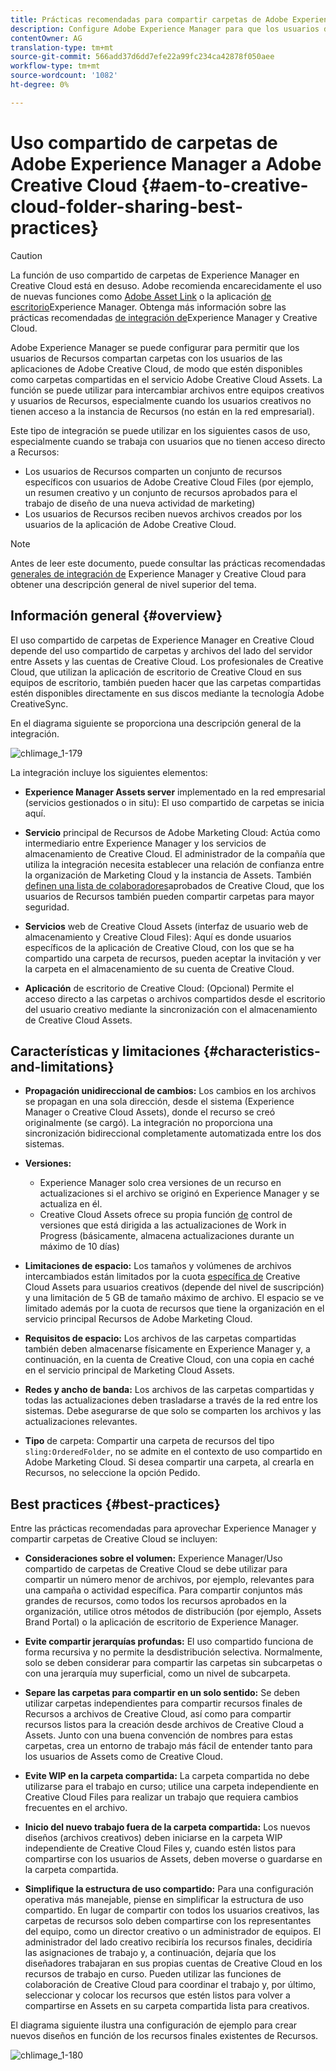 ```yaml
---
title: Prácticas recomendadas para compartir carpetas de Adobe Experience Manager con Adobe Creative Cloud
description: Configure Adobe Experience Manager para que los usuarios de Experience Manager Assets puedan intercambiar carpetas con usuarios de Adobe Creative Cloud (CC).
contentOwner: AG
translation-type: tm+mt
source-git-commit: 566add37d6dd7efe22a99fc234ca42878f050aee
workflow-type: tm+mt
source-wordcount: '1082'
ht-degree: 0%

---
```



# Uso compartido de carpetas de Adobe Experience Manager a Adobe Creative Cloud {#aem-to-creative-cloud-folder-sharing-best-practices}

>[!CAUTION]
>
>La función de uso compartido de carpetas de Experience Manager en Creative Cloud está en desuso. Adobe recomienda encarecidamente el uso de nuevas funciones como [Adobe Asset Link](https://helpx.adobe.com/es/enterprise/using/adobe-asset-link.html) o la aplicación [de escritorio](https://helpx.adobe.com/experience-manager/desktop-app/aem-desktop-app.html)Experience Manager. Obtenga más información sobre las prácticas recomendadas [de integración de](/help/assets/aem-cc-integration-best-practices.md)Experience Manager y Creative Cloud.

Adobe Experience Manager se puede configurar para permitir que los usuarios de Recursos compartan carpetas con los usuarios de las aplicaciones de Adobe Creative Cloud, de modo que estén disponibles como carpetas compartidas en el servicio Adobe Creative Cloud Assets. La función se puede utilizar para intercambiar archivos entre equipos creativos y usuarios de Recursos, especialmente cuando los usuarios creativos no tienen acceso a la instancia de Recursos (no están en la red empresarial).

Este tipo de integración se puede utilizar en los siguientes casos de uso, especialmente cuando se trabaja con usuarios que no tienen acceso directo a Recursos:

* Los usuarios de Recursos comparten un conjunto de recursos específicos con usuarios de Adobe Creative Cloud Files (por ejemplo, un resumen creativo y un conjunto de recursos aprobados para el trabajo de diseño de una nueva actividad de marketing)
* Los usuarios de Recursos reciben nuevos archivos creados por los usuarios de la aplicación de Adobe Creative Cloud.

>[!NOTE]
>
>Antes de leer este documento, puede consultar las prácticas recomendadas [generales de integración de](/help/assets/aem-cc-integration-best-practices.md) Experience Manager y Creative Cloud para obtener una descripción general de nivel superior del tema.

## Información general {#overview}

El uso compartido de carpetas de Experience Manager en Creative Cloud depende del uso compartido de carpetas y archivos del lado del servidor entre Assets y las cuentas de Creative Cloud. Los profesionales de Creative Cloud, que utilizan la aplicación de escritorio de Creative Cloud en sus equipos de escritorio, también pueden hacer que las carpetas compartidas estén disponibles directamente en sus discos mediante la tecnología Adobe CreativeSync.

En el diagrama siguiente se proporciona una descripción general de la integración.

![chlimage_1-179](assets/chlimage_1-406.png)

La integración incluye los siguientes elementos:

* **Experience Manager Assets server** implementado en la red empresarial (servicios gestionados o in situ): El uso compartido de carpetas se inicia aquí.
* **Servicio** principal de Recursos de Adobe Marketing Cloud: Actúa como intermediario entre Experience Manager y los servicios de almacenamiento de Creative Cloud. El administrador de la compañía que utiliza la integración necesita establecer una relación de confianza entre la organización de Marketing Cloud y la instancia de Assets. También [definen una lista de colaboradores](https://marketing.adobe.com/resources/help/en_US/mcloud/t_admin_add_cc_user.html)aprobados de Creative Cloud, que los usuarios de Recursos también pueden compartir carpetas para mayor seguridad.

* **Servicios** web de Creative Cloud Assets (interfaz de usuario web de almacenamiento y Creative Cloud Files): Aquí es donde usuarios específicos de la aplicación de Creative Cloud, con los que se ha compartido una carpeta de recursos, pueden aceptar la invitación y ver la carpeta en el almacenamiento de su cuenta de Creative Cloud.
* **Aplicación** de escritorio de Creative Cloud: (Opcional) Permite el acceso directo a las carpetas o archivos compartidos desde el escritorio del usuario creativo mediante la sincronización con el almacenamiento de Creative Cloud Assets.

## Características y limitaciones {#characteristics-and-limitations}

* **Propagación unidireccional de cambios:** Los cambios en los archivos se propagan en una sola dirección, desde el sistema (Experience Manager o Creative Cloud Assets), donde el recurso se creó originalmente (se cargó). La integración no proporciona una sincronización bidireccional completamente automatizada entre los dos sistemas.
* **Versiones:**

   * Experience Manager solo crea versiones de un recurso en actualizaciones si el archivo se originó en Experience Manager y se actualiza en él.
   * Creative Cloud Assets ofrece su propia función [de](https://helpx.adobe.com/creative-cloud/help/versioning-faq.html) control de versiones que está dirigida a las actualizaciones de Work in Progress (básicamente, almacena actualizaciones durante un máximo de 10 días)

* **Limitaciones de espacio:** Los tamaños y volúmenes de archivos intercambiados están limitados por la cuota [específica de](https://helpx.adobe.com/creative-cloud/kb/file-storage-quota.html) Creative Cloud Assets para usuarios creativos (depende del nivel de suscripción) y una limitación de 5 GB de tamaño máximo de archivo. El espacio se ve limitado además por la cuota de recursos que tiene la organización en el servicio principal Recursos de Adobe Marketing Cloud.

* **Requisitos de espacio:** Los archivos de las carpetas compartidas también deben almacenarse físicamente en Experience Manager y, a continuación, en la cuenta de Creative Cloud, con una copia en caché en el servicio principal de Marketing Cloud Assets.
* **Redes y ancho de banda:** Los archivos de las carpetas compartidas y todas las actualizaciones deben trasladarse a través de la red entre los sistemas. Debe asegurarse de que solo se comparten los archivos y las actualizaciones relevantes.
* **Tipo** de carpeta: Compartir una carpeta de recursos del tipo `sling:OrderedFolder`, no se admite en el contexto de uso compartido en Adobe Marketing Cloud. Si desea compartir una carpeta, al crearla en Recursos, no seleccione la opción Pedido.

## Best practices {#best-practices}

Entre las prácticas recomendadas para aprovechar Experience Manager y compartir carpetas de Creative Cloud se incluyen:

* **Consideraciones sobre el volumen:** Experience Manager/Uso compartido de carpetas de Creative Cloud se debe utilizar para compartir un número menor de archivos, por ejemplo, relevantes para una campaña o actividad específica. Para compartir conjuntos más grandes de recursos, como todos los recursos aprobados en la organización, utilice otros métodos de distribución (por ejemplo, Assets Brand Portal) o la aplicación de escritorio de Experience Manager.

* **Evite compartir jerarquías profundas:** El uso compartido funciona de forma recursiva y no permite la desdistribución selectiva. Normalmente, solo se deben considerar para compartir las carpetas sin subcarpetas o con una jerarquía muy superficial, como un nivel de subcarpeta.
* **Separe las carpetas para compartir en un solo sentido:** Se deben utilizar carpetas independientes para compartir recursos finales de Recursos a archivos de Creative Cloud, así como para compartir recursos listos para la creación desde archivos de Creative Cloud a Assets. Junto con una buena convención de nombres para estas carpetas, crea un entorno de trabajo más fácil de entender tanto para los usuarios de Assets como de Creative Cloud.
* **Evite WIP en la carpeta compartida:** La carpeta compartida no debe utilizarse para el trabajo en curso; utilice una carpeta independiente en Creative Cloud Files para realizar un trabajo que requiera cambios frecuentes en el archivo.
* **Inicio del nuevo trabajo fuera de la carpeta compartida:** Los nuevos diseños (archivos creativos) deben iniciarse en la carpeta WIP independiente de Creative Cloud Files y, cuando estén listos para compartirse con los usuarios de Assets, deben moverse o guardarse en la carpeta compartida.
* **Simplifique la estructura de uso compartido:** Para una configuración operativa más manejable, piense en simplificar la estructura de uso compartido. En lugar de compartir con todos los usuarios creativos, las carpetas de recursos solo deben compartirse con los representantes del equipo, como un director creativo o un administrador de equipos. El administrador del lado creativo recibiría los recursos finales, decidiría las asignaciones de trabajo y, a continuación, dejaría que los diseñadores trabajaran en sus propias cuentas de Creative Cloud en los recursos de trabajo en curso. Pueden utilizar las funciones de colaboración de Creative Cloud para coordinar el trabajo y, por último, seleccionar y colocar los recursos que estén listos para volver a compartirse en Assets en su carpeta compartida lista para creativos.

El diagrama siguiente ilustra una configuración de ejemplo para crear nuevos diseños en función de los recursos finales existentes de Recursos.

![chlimage_1-180](assets/chlimage_1-407.png)
